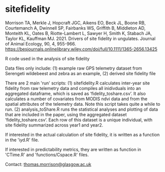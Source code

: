 # sitefidelity
Morrison TA, Merkle J, Hopcraft JGC, Aikens EO, Beck JL, Boone RB, Courtemanch A, Dwinnell SP, Fairbanks WS, Griffith B, Middleton AD, Monteith KL, Oates B, Riotte-Lambert L, Sawyer H, Smith K, Stabach JA, Taylor KL, Kauffman MJ. 2021. Drivers of site fidelity in ungulates. Journal of Animal Ecology, 90, 4, 955-966.
https://besjournals.onlinelibrary.wiley.com/doi/full/10.1111/1365-2656.13425

R code used in the analysis of site fidelity

Data files only include: (1) example raw GPS telemetry dataset from Serengeti wildebeest and zebra as an example, (2) derived site fidelity file

There are 2 main 'run' scripts: 
(1) sitefidelity.R calculates inter-year site fidelity from raw telemetry data and compiles all inidivduals into an aggregated dataframe, which is saved as ‘fidelity_toshare.csv’. It also calculates a number of covariates from MODIS ndvi data and from the spatial attributes of the telemetry data. Note this script takes quite a while to run. 
(2) analysis_toShare.R runs the statistical analyses and plotting of data that are included in the paper, using the aggregated dataset  ‘fidelity_toshare.csv’. Each row of this dataset is a unique individual, with site fidelity summarized across year1 and year2. 

If interested in the actual calculation of site fidelity, it is written as a function in the 'iyd.R' file. 

If interested in predictability metrics, they are written as function in 'CTime.R' and 'functions/Cspace.R' files. 


Contact: <thomas.morrison@glasgow.ac.uk>
